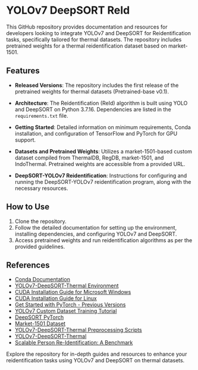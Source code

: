 # YOLOv7 DeepSORT ReId

This GitHub repository provides documentation and resources for developers looking to integrate YOLOv7 and DeepSORT for Reidentification tasks, specifically tailored for thermal datasets. The repository includes pretrained weights for a thermal reidentification dataset based on market-1501.

## Features

- **Released Versions**: The repository includes the first release of the pretrained weights for thermal datasets (Pretrained-base v0.1).

- **Architecture**: The Reidentification (ReId) algorithm is built using YOLO and DeepSORT on Python 3.7.16. Dependencies are listed in the `requirements.txt` file.

- **Getting Started**: Detailed information on minimum requirements, Conda installation, and configuration of TensorFlow and PyTorch for GPU support.

- **Datasets and Pretrained Weights**: Utilizes a market-1501-based custom dataset compiled from ThermalDB, RegDB, market-1501, and IndoThermal. Pretrained weights are accessible from a provided URL.

- **DeepSORT-YOLOv7 Reidentification**: Instructions for configuring and running the DeepSORT-YOLOv7 reidentification program, along with the necessary resources.

## How to Use

1. Clone the repository.
2. Follow the detailed documentation for setting up the environment, installing dependencies, and configuring YOLOv7 and DeepSORT.
3. Access pretrained weights and run reidentification algorithms as per the provided guidelines.

## References

- [Conda Documentation](https://docs.conda.io/projects/conda/en/latest/user-guide/install/)
- [YOLOv7-DeepSORT-Thermal Environment](https://github.com/chronomustard/YOLOv7-DeepSORT-Thermal/tree/main/env)
- [CUDA Installation Guide for Microsoft Windows](https://docs.nvidia.com/cuda/cuda-installation-guide-microsoft-windows/index.html)
- [CUDA Installation Guide for Linux](https://docs.nvidia.com/cuda/cuda-installation-guide-linux/index.html)
- [Get Started with PyTorch - Previous Versions](https://pytorch.org/get-started/previous-versions/)
- [YOLOv7 Custom Dataset Training Tutorial](https://blog.roboflow.com/yolov7-custom-dataset-training-tutorial/)
- [DeepSORT PyTorch](https://github.com/ZQPei/deep_sort_pytorch)
- [Market-1501 Dataset](https://www.kaggle.com/datasets/whurobin/market-1501)
- [YOLOv7-DeepSORT-Thermal Preprocessing Scripts](https://github.com/chronomustard/YOLOv7-DeepSORT-Thermal/tree/main/deepSORT_preprocessing_script)
- [YOLOv7-DeepSORT-Thermal](https://github.com/chronomustard/YOLOv7-DeepSORT-Thermal/tree/main)
- [Scalable Person Re-Identification: A Benchmark](https://openaccess.thecvf.com/content_iccv_2015/html/Zheng_Scalable_Person_Re-Identification_ICCV_2015_paper.html)

Explore the repository for in-depth guides and resources to enhance your reidentification tasks using YOLOv7 and DeepSORT on thermal datasets.
